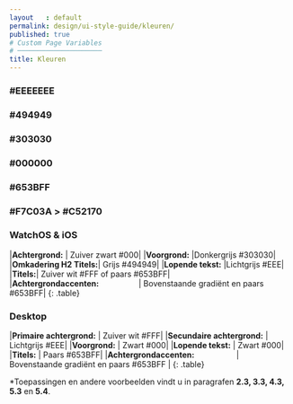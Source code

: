 ```yaml
---
layout   : default
permalink: design/ui-style-guide/kleuren/
published: true
# Custom Page Variables
# ─────────────────────
title: Kleuren
---
```


<h3 class="color lightgrey">#EEEEEEE</h3>
<h3 class="color grey">#494949</h3>
<h3 class="color darkgrey">#303030</h3>
<h3 class="color black">#000000</h3>
<h3 class="color purple">#653BFF</h3>
<h3 class="color gradient">#F7C03A > #C52170</h3>

### WatchOS & iOS

|**Achtergrond:** | Zuiver zwart #000|
|**Voorgrond:** |Donkergrijs #303030|
|**Omkadering H2 Titels:**| Grijs #494949|
|**Lopende tekst:** |Lichtgrijs #EEE|
|**Titels:**| Zuiver wit #FFF of paars #653BFF|
|**Achtergrondaccenten:**&nbsp;&nbsp;&nbsp;&nbsp;&nbsp;&nbsp;&nbsp;&nbsp;&nbsp;&nbsp;&nbsp;&nbsp;&nbsp;&nbsp;&nbsp;&nbsp;&nbsp;&nbsp;| Bovenstaande gradiënt en paars #653BFF|
{: .table} 

### Desktop

|**Primaire achtergrond:** | Zuiver wit #FFF|
|**Secundaire achtergrond:** | Lichtgrijs #EEE|
|**Voorgrond:** | Zwart #000|
|**Lopende tekst:** | Zwart #000|
|**Titels:** | Paars #653BFF|
|**Achtergrondaccenten:**&nbsp;&nbsp;&nbsp;&nbsp;&nbsp;&nbsp;&nbsp;&nbsp;&nbsp;&nbsp;&nbsp;&nbsp;&nbsp;&nbsp;&nbsp;&nbsp;&nbsp;&nbsp; | Bovenstaande gradiënt en paars #653BFF |
{: .table}

*Toepassingen en andere voorbeelden vindt u in paragrafen **2.3, 3.3, 4.3, 5.3** en **5.4**.